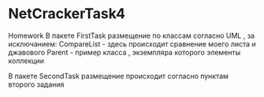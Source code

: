 # NetCrackerTask4
Homework
В пакете FirstTask размещение по классам согласно UML , за исключанием:
CompareList - здесь происходит сравнение моего листа и джавового 
Parent - пример класса , экземпляра которого элементы коллекции

В пакете SecondTask размещение происходит согласно пунктам второго задания
